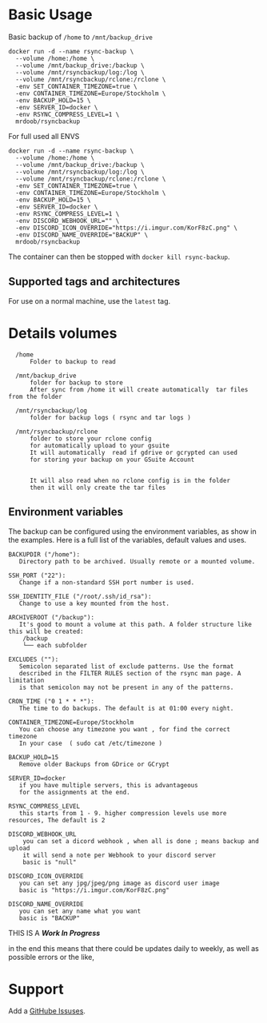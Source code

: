 # Basic Usage

Basic backup of `/home` to `/mnt/backup_drive`

    docker run -d --name rsync-backup \
      --volume /home:/home \
      --volume /mnt/backup_drive:/backup \
      --volume /mnt/rsyncbackup/log:/log \
      --volume /mnt/rsyncbackup/rclone:/rclone \
      -env SET_CONTAINER_TIMEZONE=true \
      -env CONTAINER_TIMEZONE=Europe/Stockholm \
      -env BACKUP_HOLD=15 \
      -env SERVER_ID=docker \
      -env RSYNC_COMPRESS_LEVEL=1 \
      mrdoob/rsyncbackup


For full used all ENVS 

    docker run -d --name rsync-backup \
      --volume /home:/home \
      --volume /mnt/backup_drive:/backup \
      --volume /mnt/rsyncbackup/log:/log \
      --volume /mnt/rsyncbackup/rclone:/rclone \
      -env SET_CONTAINER_TIMEZONE=true \
      -env CONTAINER_TIMEZONE=Europe/Stockholm \
      -env BACKUP_HOLD=15 \
      -env SERVER_ID=docker \
      -env RSYNC_COMPRESS_LEVEL=1 \
      -env DISCORD_WEBHOOK_URL="" \
      -env DISCORD_ICON_OVERRIDE="https://i.imgur.com/KorF8zC.png" \
      -env DISCORD_NAME_OVERRIDE="BACKUP" \
      mrdoob/rsyncbackup


The container can then be stopped with `docker kill rsync-backup`.

## Supported tags and architectures

For use on a normal machine, use the `latest` tag.

# Details volumes 

      /home
          Folder to backup to read 

      /mnt/backup_drive
          folder for backup to store 
          After sync from /home it will create automatically  tar files from the folder 

      /mnt/rsyncbackup/log
          folder for backup logs ( rsync and tar logs )

      /mnt/rsyncbackup/rclone
          folder to store your rclone config 
          for automatically upload to your gsuite 
          It will automatically  read if gdrive or gcrypted can used 
          for storing your backup on your GSuite Account 


          It will also read when no rclone config is in the folder
          then it will only create the tar files
 

## Environment variables

The backup can be configured using the environment variables, as show in the
examples. Here is a full list of the variables, default values and uses.


    BACKUPDIR ("/home"): 
       Directory path to be archived. Usually remote or a mounted volume.

    SSH_PORT ("22"): 
       Change if a non-standard SSH port number is used.

    SSH_IDENTITY_FILE ("/root/.ssh/id_rsa"): 
       Change to use a key mounted from the host.
 
    ARCHIVEROOT ("/backup"): 
       It's good to mount a volume at this path. A folder structure like this will be created:
        /backup
        └── each subfolder 

    EXCLUDES (""): 
       Semicolon separated list of exclude patterns. Use the format
       described in the FILTER RULES section of the rsync man page. A limitation
       is that semicolon may not be present in any of the patterns.

    CRON_TIME ("0 1 * * *"): 
       The time to do backups. The default is at 01:00 every night.

    CONTAINER_TIMEZONE=Europe/Stockholm
       You can choose any timezone you want , for find the correct timezone 
       In your case  ( sudo cat /etc/timezone )

    BACKUP_HOLD=15
       Remove older Backups from GDrice or GCrypt 

    SERVER_ID=docker
       if you have multiple servers, this is advantageous 
       for the assignments at the end.

    RSYNC_COMPRESS_LEVEL
       this starts from 1 - 9. higher compression levels use more resources, The default is 2
	 
    DISCORD_WEBHOOK_URL
        you can set a dicord webhook , when all is done ; means backup and upload 
		it will send a note per Webhook to your discord server
		basic is "null"

    DISCORD_ICON_OVERRIDE
       you can set any jpg/jpeg/png image as discord user image
	   basic is "https://i.imgur.com/KorF8zC.png"

    DISCORD_NAME_OVERRIDE
       you can set any name what you want
	   basic is "BACKUP"


THIS IS A ***Work In Progress*** 

in the end this means that there could be updates daily to weekly, as well as possible errors or the like,


# Support

Add a [GitHube Issuses](https://github.com/doob187/docker-rsync-backup/issues).

